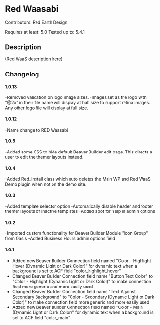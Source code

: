# Red Waasabi

Contributors: Red Earth Design

Requires at least: 5.0
Tested up to: 5.4.1

## Description

(Red WaaS description here)

## Changelog

#### 1.0.13
-Removed validation on logo image sizes.
-Images set as the logo with "@2x" in their file name will display at half size to support retina images. Any other logo file will display at full size.

#### 1.0.12
-Name change to RED Waasabi

#### 1.0.5
-Added some CSS to hide default Beaver Builder edit page. This directs a user to edit the themer layouts instead.

#### 1.0.4
-Added Red_Install class which auto deletes the Main WP and Red WaaS Demo plugin when not on the demo site.

#### 1.0.3
-Added template selector option
-Automatically disable header and footer themer layouts of inactive templates
-Added spot for Yelp in admin options

#### 1.0.2
-Imported custom functionality for Beaver Builder Module "Icon Group" from Oasis
-Added Business Hours admin options field

#### 1.0.1
- Added new Beaver Builder Connection field named "Color - Highlight Hover (Dynamic Light or Dark Color)" for dynamic text when a background is set to ACF field "color_highlight_hover"
- Changed Beaver Builder Connection field name "Button Text Color" to "Color - Highlight (Dynamic Light or Dark Color)" to make connection field more generic and more easily used
- Changed Beaver Builder Connection field name "Text Against Secondary Background" to "Color - Secondary (Dynamic Light or Dark Color)" to make connection field more generic and more easily used
- Added new Beaver Builder Connection field named "Color - Main (Dynamic Light or Dark Color)" for dynamic text when a background is set to ACF field "color_main"
